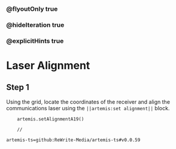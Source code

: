 ### @flyoutOnly true
### @hideIteration true
### @explicitHints true

# Laser Alignment

## Step 1
Using the grid, locate the coordinates of the receiver and align the communications laser using the ``||artemis:set alignment||`` block. 

```ghost
    artemis.setAlignmentA19()
```
```template
    //
```

```package
artemis-ts=github:ReWrite-Media/artemis-ts#v0.0.59
```